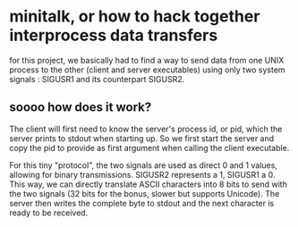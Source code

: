 # minitalk, or how to hack together interprocess data transfers

for this project, we basically had to find a way to send data from one UNIX
process to the other (client and server executables) using only two system
signals : SIGUSR1 and its counterpart SIGUSR2.

## soooo how does it work?
The client will first need to know the server's process id, or pid, which the
server prints to stdout when starting up. So we first start the server and copy
the pid to provide as first argument when calling the client executable.

For this tiny "protocol", the two signals are used as direct 0 and 1 values,
allowing for binary transmissions. SIGUSR2 represents a 1, SIGUSR1 a 0.
This way, we can directly translate ASCII characters into 8 bits to send
with the two signals (32 bits for the bonus, slower but supports Unicode).
The server then writes the complete byte to stdout and the next character
is ready to be received.
